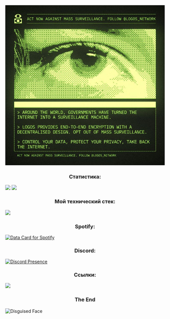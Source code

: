 <img src="static/0d70e590f16d9bd416cf73db4b41adcf.jpg" />
<h3 align="center">Статистика:</h3>
<img height=200 aling="center" src="https://github-readme-stats.vercel.app/api?username=ksan0ks&theme=merko&locale=ru&show_icons=true&border_radius=5.5&">
<img height=200 aling="center" src="https://github-readme-stats.vercel.app/api/top-langs?username=ksan0ks&theme=merko&locale=ru&show_icons=true&border_radius=5.5&size_weight=0.5&count_weight=0.5&langs_count=20">

<h3 align="center">Мой технический стек:</h3>
                                  
<img height=109 aling="center" src="https://skillicons.dev/icons?i=vscode,obsidian,md,materialui,js,html,css,bootstrap"/>

<h3 align="center">Spotify:</h3>

<a href="https://data-card-for-spotify.herokuapp.com/card?user_id=31wl35pghmdlf6nrllhnhebibkwu">
  <img src="https://data-card-for-spotify.herokuapp.com/api/card?user_id=31wl35pghmdlf6nrllhnhebibkwu" alt="Data Card for Spotify">
</a>
<h3 align="center">Discord:</h3>

[![Discord Presence](https://lanyard.cnrad.dev/api/1292500999264665656?idleMessage=Hello%20World&hideSpotify=false)](https://discord.com/users/1292500999264665656)

<h3 align="center">Ссылки:</h3>
<a href="https://open.spotify.com/user/31wl35pghmdlf6nrllhnhebibkwu?si=X7qsiKB7QzuHOfZ2r4Qxjw">
  <img src="https://img.shields.io/badge/Spotify-1ED760?&style=for-the-badge&logo=spotify&logoColor=white" />
</a>

<h3 align="center">The End</h3>

<img align="center" src="https://raw.githubusercontent.com/Tarikul-Islam-Anik/Telegram-Animated-Emojis/main/Smileys/Disguised%20Face.webp" alt="Disguised Face" width="200" height="200" />
